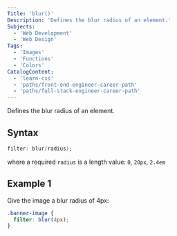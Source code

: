 ```yaml
---
Title: 'blur()'
Description: 'Defines the blur radius of an element.'
Subjects:
  - 'Web Development'
  - 'Web Design'
Tags:
  - 'Images'
  - 'Functions'
  - 'Colors'
CatalogContent:
  - 'learn-css'
  - 'paths/front-end-engineer-career-path'
  - 'paths/full-stack-engineer-career-path'
---
```


Defines the blur radius of an element.

## Syntax

```css
filter: blur(radius);
```

where a required `radius` is a length value: `0`, `20px`, `2.4em`

## Example 1

Give the image a blur radius of 4px:

```css
.banner-image {
  filter: blur(4px);
}
```
